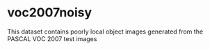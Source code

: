 # voc2007noisy
This dataset contains poorly local object images generated from the PASCAL VOC 2007 test images
